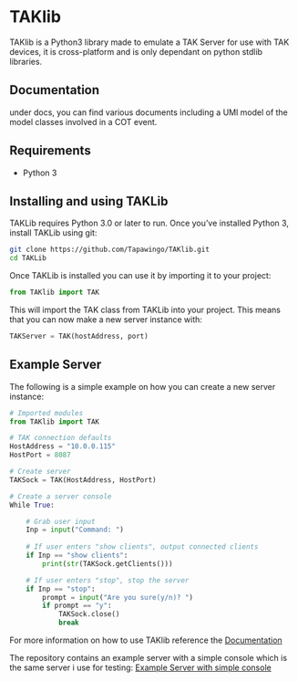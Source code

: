 # TAKlib
TAKlib is a Python3 library made to emulate a TAK Server for use with TAK devices, it is cross-platform and is only dependant on python stdlib libraries. 

## Documentation
under docs, you can find various documents including a UMl model of the model classes involved in a COT event.

## Requirements
- Python 3

## Installing and using TAKLib
TAKLib requires Python 3.0 or later to run. Once you’ve installed Python 3, install TAKLib using git:
```bash
git clone https://github.com/Tapawingo/TAKlib.git
cd TAKLib
```
Once TAKLib is installed you can use it by importing it to your project:
```python
from TAKlib import TAK
```
This will import the TAK class from TAKLib into your project. This means that you can now make a new server instance with:
```python
TAKServer = TAK(hostAddress, port)
```

## Example Server
The following is a simple example on how you can create a new server instance:
```python
# Imported modules
from TAKlib import TAK

# TAK connection defaults
HostAddress = "10.0.0.115"
HostPort = 8087

# Create server
TAKSock = TAK(HostAddress, HostPort)

# Create a server console
While True:

    # Grab user input
    Inp = input("Command: ")
    
    # If user enters "show clients", output connected clients
    if Inp == "show clients":
        print(str(TAKSock.getClients()))

    # If user enters "stop", stop the server
    if Inp == "stop":
        prompt = input("Are you sure(y/n)? ")
        if prompt == "y":
            TAKSock.close()
            break
```
For more information on how to use TAKlib reference the [Documentation](https://github.com/Tapawingo/TAKlib/wiki "Documentation")

The repository contains an example server with a simple console which is the same server i use for testing:
[Example Server with simple console](https://github.com/Tapawingo/TAKlib/blob/master/ServerExample.py "Example Server with simple console")
